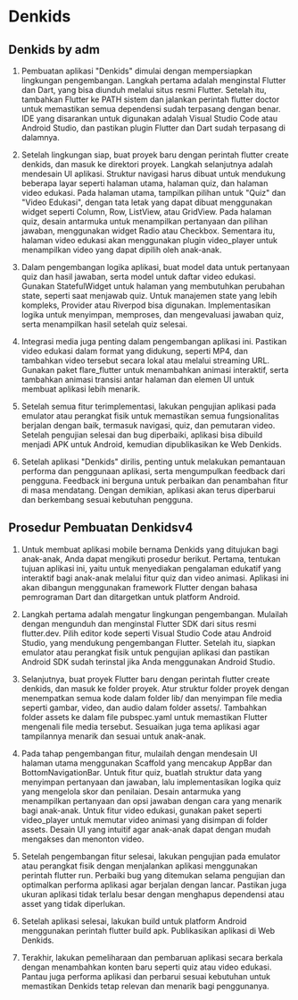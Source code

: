 # Denkids

## Denkids by adm

1. Pembuatan aplikasi "Denkids" dimulai dengan mempersiapkan lingkungan pengembangan. Langkah pertama adalah menginstal Flutter dan Dart, yang bisa diunduh melalui situs resmi Flutter. Setelah itu, tambahkan Flutter ke PATH sistem dan jalankan perintah flutter doctor untuk memastikan semua dependensi sudah terpasang dengan benar. IDE yang disarankan untuk digunakan adalah Visual Studio Code atau Android Studio, dan pastikan plugin Flutter dan Dart sudah terpasang di dalamnya.

2. Setelah lingkungan siap, buat proyek baru dengan perintah flutter create denkids, dan masuk ke direktori proyek. Langkah selanjutnya adalah mendesain UI aplikasi. Struktur navigasi harus dibuat untuk mendukung beberapa layar seperti halaman utama, halaman quiz, dan halaman video edukasi. Pada halaman utama, tampilkan pilihan untuk "Quiz" dan "Video Edukasi", dengan tata letak yang dapat dibuat menggunakan widget seperti Column, Row, ListView, atau GridView. Pada halaman quiz, desain antarmuka untuk menampilkan pertanyaan dan pilihan jawaban, menggunakan widget Radio atau Checkbox. Sementara itu, halaman video edukasi akan menggunakan plugin video_player untuk menampilkan video yang dapat dipilih oleh anak-anak.

3. Dalam pengembangan logika aplikasi, buat model data untuk pertanyaan quiz dan hasil jawaban, serta model untuk daftar video edukasi. Gunakan StatefulWidget untuk halaman yang membutuhkan perubahan state, seperti saat menjawab quiz. Untuk manajemen state yang lebih kompleks, Provider atau Riverpod bisa digunakan. Implementasikan logika untuk menyimpan, memproses, dan mengevaluasi jawaban quiz, serta menampilkan hasil setelah quiz selesai.

4. Integrasi media juga penting dalam pengembangan aplikasi ini. Pastikan video edukasi dalam format yang didukung, seperti MP4, dan tambahkan video tersebut secara lokal atau melalui streaming URL. Gunakan paket flare_flutter untuk menambahkan animasi interaktif, serta tambahkan animasi transisi antar halaman dan elemen UI untuk membuat aplikasi lebih menarik.

5. Setelah semua fitur terimplementasi, lakukan pengujian aplikasi pada emulator atau perangkat fisik untuk memastikan semua fungsionalitas berjalan dengan baik, termasuk navigasi, quiz, dan pemutaran video. Setelah pengujian selesai dan bug diperbaiki, aplikasi bisa dibuild menjadi APK untuk Android, kemudian dipublikasikan ke Web Denkids.

6. Setelah aplikasi "Denkids" dirilis, penting untuk melakukan pemantauan performa dan penggunaan aplikasi, serta mengumpulkan feedback dari pengguna. Feedback ini berguna untuk perbaikan dan penambahan fitur di masa mendatang. Dengan demikian, aplikasi akan terus diperbarui dan berkembang sesuai kebutuhan pengguna.

## Prosedur Pembuatan Denkidsv4

1. Untuk membuat aplikasi mobile bernama Denkids yang ditujukan bagi anak-anak, Anda dapat mengikuti prosedur berikut. Pertama, tentukan tujuan aplikasi ini, yaitu untuk menyediakan pengalaman edukatif yang interaktif bagi anak-anak melalui fitur quiz dan video animasi. Aplikasi ini akan dibangun menggunakan framework Flutter dengan bahasa pemrograman Dart dan ditargetkan untuk platform Android.

2. Langkah pertama adalah mengatur lingkungan pengembangan. Mulailah dengan mengunduh dan menginstal Flutter SDK dari situs resmi flutter.dev. Pilih editor kode seperti Visual Studio Code atau Android Studio, yang mendukung pengembangan Flutter. Setelah itu, siapkan emulator atau perangkat fisik untuk pengujian aplikasi dan pastikan Android SDK sudah terinstal jika Anda menggunakan Android Studio.

3. Selanjutnya, buat proyek Flutter baru dengan perintah flutter create denkids, dan masuk ke folder proyek. Atur struktur folder proyek dengan menempatkan semua kode dalam folder lib/ dan menyimpan file media seperti gambar, video, dan audio dalam folder assets/. Tambahkan folder assets ke dalam file pubspec.yaml untuk memastikan Flutter mengenali file media tersebut. Sesuaikan juga tema aplikasi agar tampilannya menarik dan sesuai untuk anak-anak.

4. Pada tahap pengembangan fitur, mulailah dengan mendesain UI halaman utama menggunakan Scaffold yang mencakup AppBar dan BottomNavigationBar. Untuk fitur quiz, buatlah struktur data yang menyimpan pertanyaan dan jawaban, lalu implementasikan logika quiz yang mengelola skor dan penilaian. Desain antarmuka yang menampilkan pertanyaan dan opsi jawaban dengan cara yang menarik bagi anak-anak. Untuk fitur video edukasi, gunakan paket seperti video_player untuk memutar video animasi yang disimpan di folder assets. Desain UI yang intuitif agar anak-anak dapat dengan mudah mengakses dan menonton video.

5. Setelah pengembangan fitur selesai, lakukan pengujian pada emulator atau perangkat fisik dengan menjalankan aplikasi menggunakan perintah flutter run. Perbaiki bug yang ditemukan selama pengujian dan optimalkan performa aplikasi agar berjalan dengan lancar. Pastikan juga ukuran aplikasi tidak terlalu besar dengan menghapus dependensi atau asset yang tidak diperlukan.

6. Setelah aplikasi selesai, lakukan build untuk platform Android menggunakan perintah flutter build apk. Publikasikan aplikasi di Web Denkids.

7. Terakhir, lakukan pemeliharaan dan pembaruan aplikasi secara berkala dengan menambahkan konten baru seperti quiz atau video edukasi. Pantau juga performa aplikasi dan perbarui sesuai kebutuhan untuk memastikan Denkids tetap relevan dan menarik bagi penggunanya.
